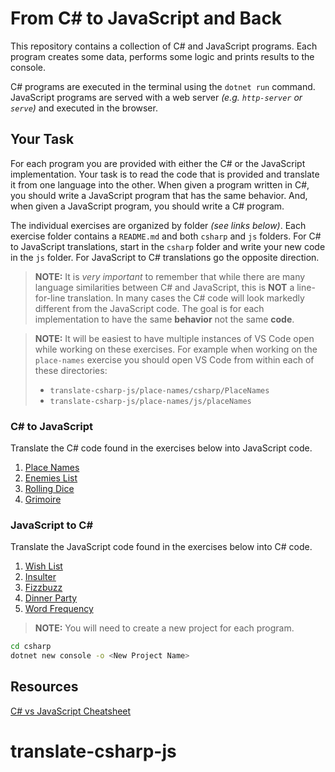 # From C# to JavaScript and Back

This repository contains a collection of C# and JavaScript programs. Each program creates some data, performs some logic and prints results to the console.

C# programs are executed in the terminal using the `dotnet run` command. JavaScript programs are served with a web server _(e.g. `http-server` or `serve`)_ and executed in the browser.

## Your Task

For each program you are provided with either the C# or the JavaScript implementation. Your task is to read the code that is provided and translate it from one language into the other. When given a program written in C#, you should write a JavaScript program that has the same behavior. And, when given a JavaScript program, you should write a C# program.

The individual exercises are organized by folder _(see links below)_. Each exercise folder contains a `README.md` and both `csharp` and `js` folders. For C# to JavaScript translations, start in the `csharp` folder and write your new code in the `js` folder. For JavaScript to C# translations go the opposite direction.

> **NOTE:** It is _very important_ to remember that while there are many language similarities between C# and JavaScript, this is **NOT** a line-for-line translation. In many cases the C# code will look markedly different from the JavaScript code. The goal is for each implementation to have the same **behavior** not the same **code**.

> **NOTE:** It will be easiest to have multiple instances of VS Code open while working on these exercises. For example when working on the `place-names` exercise you should open VS Code from within each of these directories:  
> * `translate-csharp-js/place-names/csharp/PlaceNames`
> * `translate-csharp-js/place-names/js/placeNames`

### C# to JavaScript

Translate the C# code found in the exercises below into JavaScript code.

1. [Place Names](./place-names/)
1. [Enemies List](./enemies-list/)
1. [Rolling Dice](./rolling-dice/)
1. [Grimoire](./grimoire/)

### JavaScript to C#

Translate the JavaScript code found in the exercises below into C# code.

1. [Wish List](./wish-list/)
1. [Insulter](./insulter)
1. [Fizzbuzz](./fizzbuzz)
1. [Dinner Party](./dinner-party)
1. [Word Frequency](./word-frequency)

> **NOTE:** You will need to create a new project for each program.

```sh
cd csharp
dotnet new console -o <New Project Name>
```

## Resources

[C# vs JavaScript Cheatsheet](./CSHARP_JAVASCRIPT_COMPARISON.md)
# translate-csharp-js
